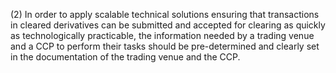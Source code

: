 (2) In order to apply scalable technical solutions ensuring that transactions in cleared derivatives can be submitted and accepted for clearing as quickly as technologically practicable, the information needed by a trading venue and a CCP to perform their tasks should be pre-determined and clearly set in the documentation of the trading venue and the CCP.